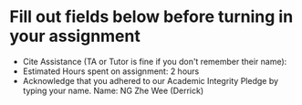# Fill out fields below before turning in your assignment

- Cite Assistance (TA or Tutor is fine if you don't remember their name):
- Estimated Hours spent on assignment: 2 hours
- Acknowledge that you adhered to our Academic Integrity Pledge by typing your name.
Name:
    NG Zhe Wee (Derrick)
